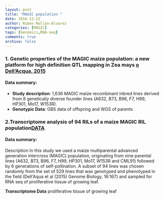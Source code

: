 ```yaml
---
layout: post
title: "MAGIC population "
date: 2016-12-22
author: Ruben Rellan-Alvarez
categories: [MAGIC]  
tags: [Genomics,RNA-seq]  
comments: true  
archive: false
---
```




### 1. Genetic properties of the MAGIC maize population: a new platform for high definition QTL mapping in Zea mays [o Dell’Acqua, 2015](http://genomebiology.biomedcentral.com/articles/10.1186/s13059-015-0716-z)

#### Data summary:  
- **Study description**: 1,636 MAGIC maize recombinant inbred lines derived from 8 genetically diverse founder lines (A632, B73, B96, F7, H99, HP301, Mo17, W153R).
- **Genotypic Data**: GBS data of offspring and WGS of parents


### 2.Transcriptome analysis of 94 RILs of a maize MAGIC RIL population[DATA](http://www.ebi.ac.uk/ena/data/view/PRJEB11400)

#### Data summary:
Description
In this study we used a maize multiparental advanced generation intercross (MAGIC) population, originating from nine parental lines (A632, B73, B96, F7, H99, HP301, Mo17, W153R and CML91) followed by 6 generations of self-pollination. A subset of 94 lines was chosen randomly from the set of 529 lines that was genotyped and phenotyped in the field (Dell'Aqua et al (2015) Genome Biology, 16:167) and sampled for RNA seq of proliferative tissue of growing leaf.

**Transcriptome Data** proliferative tissue of growing leaf